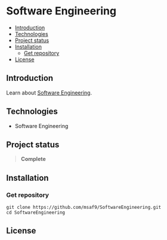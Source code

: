 <h1> Software Engineering </h1>

- [Introduction](#introduction)
- [Technologies](#technologies)
- [Project status](#project-status)
- [Installation](#installation)
  - [Get repository](#get-repository)
- [License](#license)

## Introduction

Learn about [Software Engineering](https://msaf9.github.io/SoftwareEngineering/).

## Technologies

- Software Engineering

## Project status

> **Complete**

## Installation

### Get repository

```git
git clone https://github.com/msaf9/SoftwareEngineering.git
cd SoftwareEngineering
```

## License

